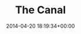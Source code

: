 ---
title:		"The Canal"
type:		"photos"
mediatype:		"upload"
location:		"Berlin, Germany"
date:		"2014-04-20 18:19:34+00:00"
album:		"people"
filename:		"canal.md"
series:		"outdoors"
cl_public_id:		"people/canal"
cl_version:		1497005369
format:		"tiff"
bytes:		3264888
width:		961
height:		1440
colours:
- "#D4C7BB"
- "#65783D"
- "#35401E"
- "#847B73"
- "#2C4120"
- "#527042"
- "#82624E"
- "#332F1F"
- "#383530"
- "#777D40"
- "#C89B7F"
- "#7F6B4C"
- "#D2D4BE"
- "#A6B86C"
- "#3B2921"
- "#293808"
- "#7E8073"
- "#798579"
- "#B4BE6B"
- "#7C7846"
- "#303734"
- "#D6B27D"
- "#7E8789"
- "#58770E"
- "#7C4341"
- "#797B83"
- "#2C2B30"
exposure_mode:		"Auto"
program:		"Aperture-priority AE"
aperture:		"2.0"
focal_length:		"50.0 mm"
iso:		"100"
shutter_speed:		"1/640"
metering:		"Multi-segment"
flash:		"Off, Did not fire"
white_balance:		"As Shot"
colour_temp:		"5350"
has_crop:		"false"
orientation:		"Horizontal (normal)"
camera_model:		"NIKON D800"
lens_info:		"0mm f/0"
artist:		"No artist info"
x_resolution:		"300"
y_resolution:		"300"
---